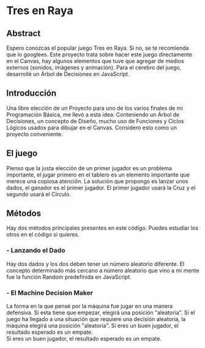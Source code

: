 # Tres en Raya

## Abstract
Espero conozcas el popular juego Tres en Raya. Si no, se te recomienda que lo googlees. Este proyecto trata sobre hacer este juego directamente en el Canvas, hay algunos elementos que tuve que agregar de medios externos (sonidos, imágenes y animación). Para el cerebro del juego, desarrollé un Árbol de Decisiones en JavaScript.
## Introducción
Una libre elección de un Proyecto para uno de los varios finales de mi Programación Básica, me llevó a esta idea: Conteniendo un Árbol de Decisiones, un concepto de Diseño, mucho uso de Funciones y Ciclos Lógicos usados para dibujar en el Canvas. Considero esto como un proyecto conveniente.

## El juego
Pienso que la justa elección de un primer jugador es un problema importante, el jugar primero en el tablero es un elemento importante que merece una copiosa atención. La solución que propongo es lanzar unos dados, el ganador es el primer jugador.
El primer jugador usará la Cruz y el segundo usará el Círculo.

## Métodos
Hay dos métodos principales presentes en este código. Puedes estudiar los otros en el código si quieres.

### - Lanzando el Dado
Hay dos dados y los dos deben tener un número aleatorio diferente. El concepto determinado más cercano a número aleatorio que vino a mi mente fue la función Random predefinida en JavaScript.

### - El Machine Decision Maker
<p>
La forma en la que pensé por la máquina fue jugar en una manera defensiva. Si esta tiene que empezar, elegirá una posición "aleatoria". Si el juego ha llegado a una situación que requiere una decisión aleatoria, la máquina elegirá una posición "aleatoria". Si eres un buen jugador, el resultado esperado es un empate.<br/>
Si eres un buen jugador, el resultado esperado es un empate.
</p>
